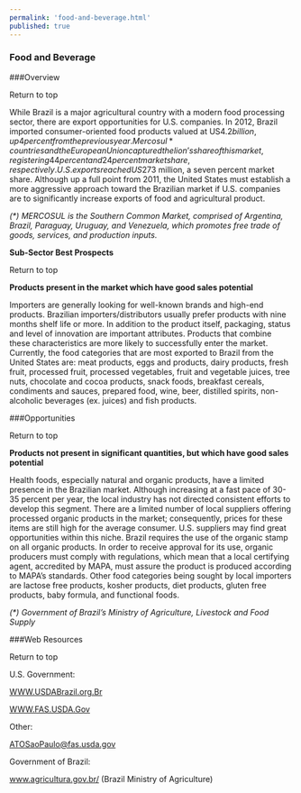 ```yaml
--- 
permalink: 'food-and-beverage.html' 
published: true 
---
```

<h3 id="food-and-beverage">Food and Beverage</h3>

###Overview 

Return to top

While Brazil is a major agricultural country with a modern food processing sector, there are export opportunities for U.S. companies. In 2012, Brazil imported consumer-oriented food products valued at US$4.2 billion, up 4 percent from the previous year. Mercosul* countries and the European Union captured the lion’s share of this market, registering 44 percent and 24 percent market share, respectively. U.S. exports reached US$273 million, a seven percent market share. Although up a full point from 2011, the United States must establish a more aggressive approach toward the Brazilian market if U.S. companies are to significantly increase exports of food and agricultural product.

_(*) MERCOSUL is the Southern Common Market, comprised of Argentina, Brazil, Paraguay, Uruguay, and Venezuela, which promotes free trade of goods, services, and production inputs._

**Sub-Sector Best Prospects** 

Return to top

**Products present in the market which have good sales potential**

Importers are generally looking for well-known brands and high-end products. Brazilian importers/distributors usually prefer products with nine months shelf life or more. In addition to the product itself, packaging, status and level of innovation are important attributes. Products that combine these characteristics are more likely to successfully enter the market. Currently, the food categories that are most exported to Brazil from the United States are: meat products, eggs and products, dairy products, fresh fruit, processed fruit, processed vegetables, fruit and vegetable juices, tree nuts, chocolate and cocoa products, snack foods, breakfast cereals, condiments and sauces, prepared food, wine, beer, distilled spirits, non-alcoholic beverages (ex. juices) and fish products.

###Opportunities 

Return to top

**Products not present in significant quantities, but which have good sales potential**

Health foods, especially natural and organic products, have a limited presence in the Brazilian market. Although increasing at a fast pace of 30- 35 percent per year, the local industry has not directed consistent efforts to develop this segment. There are a limited number of local suppliers offering processed organic products in the market; consequently, prices for these items are still high for the average consumer. U.S. suppliers may find great opportunities within this niche. Brazil requires the use of the organic stamp on all organic products. In order to receive approval for its use, organic producers must comply with regulations, which mean that a local certifying agent, accredited by MAPA, must assure the product is produced according to MAPA’s standards. Other food categories being sought by local importers are lactose free products, kosher products, diet products, gluten free products, baby formula, and functional foods. 

_(*) Government of Brazil’s Ministry of Agriculture, Livestock and Food Supply_

###Web Resources 

Return to top

U.S. Government:

[WWW.USDABrazil.org.Br](WWW.USDABrazil.org.Br) 

[WWW.FAS.USDA.Gov](WWW.USDABrazil.org.Br)

Other:

[ATOSaoPaulo@fas.usda.gov](ATOSaoPaulo@fas.usda.gov)

Government of Brazil:

www.agricultura.gov.br/ (Brazil Ministry of Agriculture)

